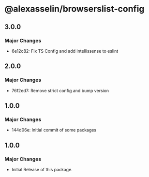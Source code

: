 # @alexasselin/browserslist-config

## 3.0.0

### Major Changes

- 6e12c82: Fix TS Config and add intellissense to eslint

## 2.0.0

### Major Changes

- 76f2ed7: Remove strict config and bump version

## 1.0.0

### Major Changes

- 144d06e: Initial commit of some packages

## 1.0.0

### Major Changes

- Initial Release of this package.
